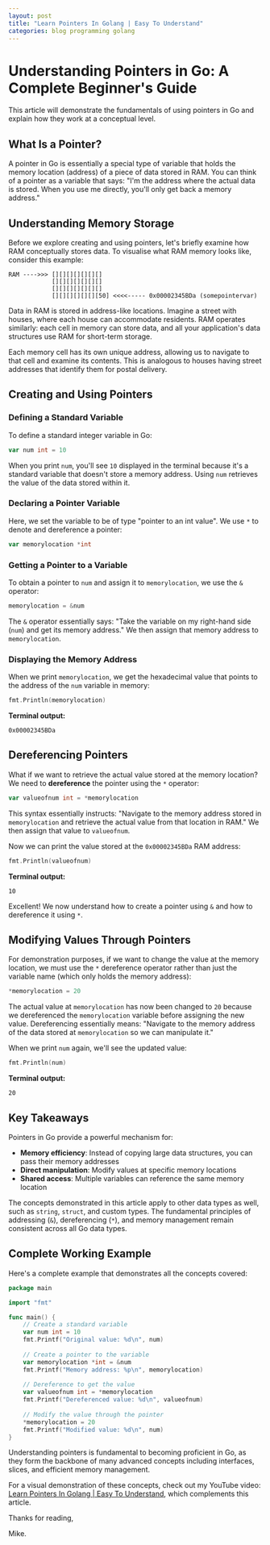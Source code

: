 ```yaml
---
layout: post
title: "Learn Pointers In Golang | Easy To Understand"
categories: blog programming golang
---
```


# Understanding Pointers in Go: A Complete Beginner's Guide

This article will demonstrate the fundamentals of using pointers in Go and explain how they work at a conceptual level.

## What Is a Pointer?

A pointer in Go is essentially a special type of variable that holds the memory location (address) of a piece of data stored in RAM. You can think of a pointer as a variable that says: "I'm the address where the actual data is stored. When you use me directly, you'll only get back a memory address."

## Understanding Memory Storage

Before we explore creating and using pointers, let's briefly examine how RAM conceptually stores data. To visualise what RAM memory looks like, consider this example:

```
RAM ---->>> [][][][][][][]
            [][][][][][][]
            [][][][][][][]
            [][][][][][][50] <<<<----- 0x00002345BDa (somepointervar)
```

Data in RAM is stored in address-like locations. Imagine a street with houses, where each house can accommodate residents. RAM operates similarly: each cell in memory can store data, and all your application's data structures use RAM for short-term storage.

Each memory cell has its own unique address, allowing us to navigate to that cell and examine its contents. This is analogous to houses having street addresses that identify them for postal delivery.

## Creating and Using Pointers

### Defining a Standard Variable

To define a standard integer variable in Go:

```go
var num int = 10
```

When you print `num`, you'll see `10` displayed in the terminal because it's a standard variable that doesn't store a memory address. Using `num` retrieves the value of the data stored within it.

### Declaring a Pointer Variable

Here, we set the variable to be of type "pointer to an int value". We use `*` to denote and dereference a pointer:

```go
var memorylocation *int
```

### Getting a Pointer to a Variable

To obtain a pointer to `num` and assign it to `memorylocation`, we use the `&` operator:

```go
memorylocation = &num
```

The `&` operator essentially says: "Take the variable on my right-hand side (`num`) and get its memory address." We then assign that memory address to `memorylocation`.

### Displaying the Memory Address

When we print `memorylocation`, we get the hexadecimal value that points to the address of the `num` variable in memory:

```go
fmt.Println(memorylocation)
```

**Terminal output:**
```
0x00002345BDa
```

## Dereferencing Pointers

What if we want to retrieve the actual value stored at the memory location? We need to **dereference** the pointer using the `*` operator:

```go
var valueofnum int = *memorylocation
```

This syntax essentially instructs: "Navigate to the memory address stored in `memorylocation` and retrieve the actual value from that location in RAM." We then assign that value to `valueofnum`.

Now we can print the value stored at the `0x00002345BDa` RAM address:

```go
fmt.Println(valueofnum)
```

**Terminal output:**
```
10
```

Excellent! We now understand how to create a pointer using `&` and how to dereference it using `*`.

## Modifying Values Through Pointers

For demonstration purposes, if we want to change the value at the memory location, we must use the `*` dereference operator rather than just the variable name (which only holds the memory address):

```go
*memorylocation = 20
```

The actual value at `memorylocation` has now been changed to `20` because we dereferenced the `memorylocation` variable before assigning the new value. Dereferencing essentially means: "Navigate to the memory address of the data stored at `memorylocation` so we can manipulate it."

When we print `num` again, we'll see the updated value:

```go
fmt.Println(num)
```

**Terminal output:**
```
20
```

## Key Takeaways

Pointers in Go provide a powerful mechanism for:
- **Memory efficiency**: Instead of copying large data structures, you can pass their memory addresses
- **Direct manipulation**: Modify values at specific memory locations
- **Shared access**: Multiple variables can reference the same memory location

The concepts demonstrated in this article apply to other data types as well, such as `string`, `struct`, and custom types. The fundamental principles of addressing (`&`), dereferencing (`*`), and memory management remain consistent across all Go data types.

## Complete Working Example

Here's a complete example that demonstrates all the concepts covered:

```go
package main

import "fmt"

func main() {
    // Create a standard variable
    var num int = 10
    fmt.Printf("Original value: %d\n", num)
    
    // Create a pointer to the variable
    var memorylocation *int = &num
    fmt.Printf("Memory address: %p\n", memorylocation)
    
    // Dereference to get the value
    var valueofnum int = *memorylocation
    fmt.Printf("Dereferenced value: %d\n", valueofnum)
    
    // Modify the value through the pointer
    *memorylocation = 20
    fmt.Printf("Modified value: %d\n", num)
}
```

Understanding pointers is fundamental to becoming proficient in Go, as they form the backbone of many advanced concepts including interfaces, slices, and efficient memory management.

For a visual demonstration of these concepts, check out my YouTube video: [Learn Pointers In Golang | Easy To Understand](https://www.youtube.com/watch?v=Z8SIbjncLzc), which complements this article.

Thanks for reading,

Mike.
